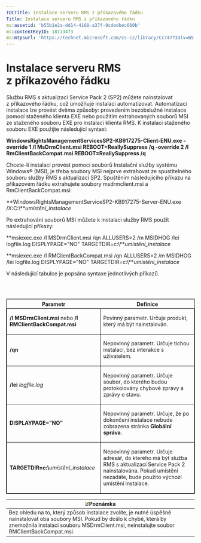 ```yaml
---
TOCTitle: Instalace serveru RMS z příkazového řádku
Title: Instalace serveru RMS z příkazového řádku
ms:assetid: 'b55b1e2a-dd14-4168-a37f-9cdedbec660b'
ms:contentKeyID: 18113473
ms:mtpsurl: 'https://technet.microsoft.com/cs-cz/library/Cc747733(v=WS.10)'
---
```


Instalace serveru RMS z příkazového řádku
=========================================

Službu RMS s aktualizací Service Pack 2 (SP2) můžete nainstalovat z příkazového řádku, což umožňuje instalaci automatizovat. Automatizaci instalace lze provést dvěma způsoby: provedením bezobslužné instalace pomocí staženého klienta EXE nebo použitím extrahovaných souborů MSI ze staženého souboru EXE pro instalaci klienta RMS. K instalaci staženého souboru EXE použijte následující syntaxi:

**WindowsRightsManagementServicesSP2-KB917275-Client-ENU.exe -override 1 /I MsDrmClient.msi REBOOT=ReallySuppress /q -override 2 /I RmClientBackCompat.msi REBOOT=ReallySuppress /q**

Chcete-li instalaci provést pomocí souborů Instalační služby systému Windows® (MSI), je třeba soubory MSI nejprve extrahovat ze spustitelného souboru služby RMS s aktualizací SP2. Spuštěním následujícího příkazu na příkazovém řádku extrahujete soubory msdrmclient.msi a RmClientBackCompat.msi:

**WindowsRightsManagementServiceSP2-KB917275-Server-ENU.exe /X:C:\\***umístění\_instalace*

Po extrahování souborů MSI můžete k instalaci služby RMS použít následující příkazy:

**msiexec.exe /I MSDrmClient.msi /qn ALLUSERS=2 /m MSIDHOG /lei logfile.log DISPLYPAGE="NO" TARGETDIR=c:\\***umístění\_instalace*

**msiexec.exe /I RMClientBackCompat.msi /qn ALLUSERS=2 /m MSIDHOG /lei logfile.log DISPLYPAGE="NO" TARGETDIR=c:\\***umístění\_instalace*

V následující tabulce je popsána syntaxe jednotlivých příkazů.

###  

<p> </p>
<table style="border:1px solid black;">
<colgroup>
<col width="50%" />
<col width="50%" />
</colgroup>
<thead>
<tr class="header">
<th>Parametr</th>
<th>Definice</th>
</tr>
</thead>
<tbody>
<tr class="odd">
<td style="border:1px solid black;"><p><strong>/I MSDrmClient.msi</strong> nebo <strong>/I RMClientBackCompat.msi</strong></p></td>
<td style="border:1px solid black;"><p>Povinný parametr. Určuje produkt, který má být nainstalován.</p></td>
</tr>  
<tr class="even">
<td style="border:1px solid black;"><p><strong>/qn</strong></p></td>
<td style="border:1px solid black;"><p>Nepovinný parametr. Určuje tichou instalaci, bez interakce s uživatelem.</p></td>
</tr>  
<tr class="odd">
<td style="border:1px solid black;"><p><strong>/lei</strong> <em>logfile.log</em></p></td>
<td style="border:1px solid black;"><p>Nepovinný parametr. Určuje soubor, do kterého budou protokolovány chybové zprávy a zprávy o stavu.</p></td>
</tr>  
<tr class="even">
<td style="border:1px solid black;"><p><strong>DISPLAYPAGE=”NO”</strong></p></td>
<td style="border:1px solid black;"><p>Nepovinný parametr. Určuje, že po dokončení instalace nebude zobrazena stránka <strong>Globální správa</strong>.</p></td>
</tr>  
<tr class="odd">
<td style="border:1px solid black;"><p><strong>TARGETDIR=c:\</strong><em>umístění_instalace</em></p></td>
<td style="border:1px solid black;"><p>Nepovinný parametr. Určuje adresář, do kterého má být služba RMS s aktualizací Service Pack 2 nainstalována. Pokud umístění nezadáte, bude použito výchozí umístění instalace.</p></td>
</tr>  
</tbody>  
</table>
  
| ![](images/Cc747733.note(WS.10).gif)Poznámka                                                                                                                                                   |  
|-----------------------------------------------------------------------------------------------------------------------------------------------------------------------------------------------------------------------------|  
| Bez ohledu na to, který způsob instalace zvolíte, je nutné úspěšně nainstalovat oba soubory MSI. Pokud by došlo k chybě, která by znemožnila instalaci souboru MSDrmClient.msi, neinstalujte soubor RMClientBackCompat.msi. |
